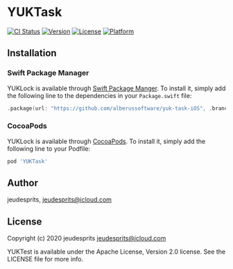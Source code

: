 # YUKTask

[![CI Status](https://img.shields.io/travis/jeudesprits/YUKTask?style=flat)](https://travis-ci.org/jeudesprits/YUKTask)
[![Version](https://img.shields.io/cocoapods/v/YUKTask?style=flat)](https://cocoapods.org/pods/YUKTask)
[![License](https://img.shields.io/cocoapods/l/YUKTask?style=flat)](https://cocoapods.org/pods/YUKTask)
[![Platform](https://img.shields.io/cocoapods/p/YUKTask?style=flat)](https://cocoapods.org/pods/YUKTask)

## Installation

### Swift Package Manager
YUKLock is available through [Swift Package Manger](https://github.com/apple/swift-package-manager). To install
it, simply add the following line to the dependencies in your `Package.swift` file:

```swift
.package(url: "https://github.com/alberussoftware/yuk-task-iOS", .branch("master"))
```

### CocoaPods
YUKLock is available through [CocoaPods](https://cocoapods.org). To install
it, simply add the following line to your Podfile:

```ruby
pod 'YUKTask'
```

## Author

jeudesprits, jeudesprits@icloud.com

## License

Copyright (c) 2020 jeudesprits <jeudesprits@icloud.com>

YUKTest is available under the Apache License, Version 2.0 license. See the LICENSE file for more info.
